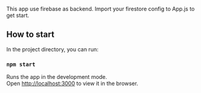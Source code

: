 This app use firebase as backend. Import your firestore config to App.js to get start.


## How to start

In the project directory, you can run:

### `npm start`

Runs the app in the development mode.<br />
Open [http://localhost:3000](http://localhost:3000) to view it in the browser.


